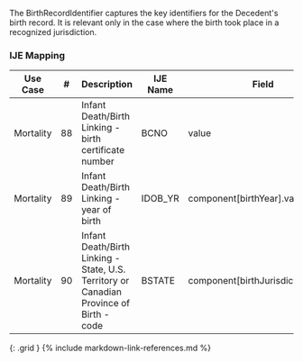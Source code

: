 The BirthRecordIdentifier captures the key identifiers for the Decedent's birth record. It is relevant only in the case where the birth took place in a recognized jurisdiction.
### IJE Mapping

| **Use Case** |  **#**   |  **Description**  | **IJE Name**  |  **Field**  |  **Type**  | **Value Set/Comments**  |
| :---------: | --------------- | ------------ | ------------- | ---------- | ---------- | -------------- |
| Mortality | 88 | Infant Death/Birth Linking - birth certificate number | BCNO | value |string(6) |- |
| Mortality | 89 | Infant Death/Birth Linking - year of birth | IDOB_YR | component[birthYear].value |dateTime |YYYY component |
| Mortality | 90 | Infant Death/Birth Linking - State, U.S. Territory or Canadian Province of Birth - code | BSTATE | component[birthJurisdiction].value |string |[ValueSetJurisdictionsProvincesVitalRecords] |
{: .grid }
{% include markdown-link-references.md %}
